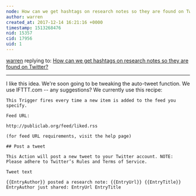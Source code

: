 ```yaml
---
node: How can we get hashtags on research notes so they are found on Twitter?
author: warren
created_at: 2017-12-14 16:21:16 +0000
timestamp: 1513268476
nid: 15357
cid: 17956
uid: 1
---
```




[warren](../profile/warren) replying to: [How can we get hashtags on research notes so they are found on Twitter?](../notes/Zengirl2/12-12-2017/how-can-we-get-hashtags-on-research-notes-so-they-are-found-on-twitter)

----
I like this idea. We're soon going to be tweaking the auto-tweet function. We use IFTTT.com -- any suggestions? We currently use this recipe:

```
This Trigger fires every time a new item is added to the feed you specify.

Feed URL: 

http://publiclab.org/feed/liked.rss

(for feed URL requirements, visit the help page)

## Post a tweet

This Action will post a new tweet to your Twitter account. NOTE: Please adhere to Twitter’s Rules and Terms of Service. 

Tweet text

{{EntryAuthor}} posted a research note: {{EntryUrl}} {{EntryTitle}}
EntryAuthor just shared: EntryUrl EntryTitle

```

